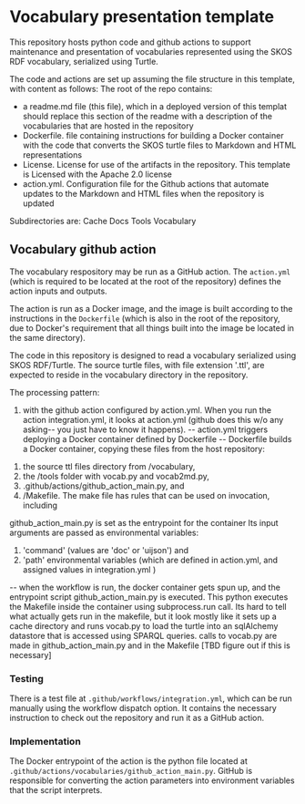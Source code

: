 #  Vocabulary presentation template

This repository hosts python code and github actions to support maintenance and presentation of vocabularies represented using the SKOS RDF vocabulary, serialized using Turtle. 

The code and actions are set up assuming the file structure in this template, with content as follows:
The root of the repo contains:
- a readme.md file (this file), which in a deployed version of this templat should replace this section of the readme with a description of the vocabularies that are hosted in the repository
- Dockerfile. file containing instructions for building a Docker container with the code that converts the SKOS turtle files to Markdown and HTML representations
- License. License for use of the artifacts in the repository. This template is Licensed with the Apache 2.0 license
- action.yml. Configuration file for the Github actions that automate updates to the Markdown and HTML files when the repository is updated
  
Subdirectories are:
Cache
Docs
Tools
Vocabulary

## Vocabulary github action

The vocabulary respository may be run as a GitHub action.  The `action.yml` (which is required to be located at the root of the repository) defines the action inputs and outputs.  

The action is run as a Docker image, and the image is built according to the instructions in the `Dockerfile` (which is also in the root of the repository, due to Docker's requirement that all things built into the image be located in the same directory).

The code in this repository is designed to read a vocabulary serialized using SKOS RDF/Turtle. The source turtle files, with file extension '.ttl', are expected to reside in the vocabulary directory in the repository.

The processing pattern: 
1.  with the github action configured by action.yml. When you run the action integration.yml, it looks at action.yml (github does this w/o any asking-- you just have to know it happens). 
-- action.yml triggers deploying a Docker container defined by Dockerfile 
-- Dockerfile builds a Docker container, copying these files from the host repository:
  1) the source ttl files directory from /vocabulary,  
  2) the /tools folder with vocab.py and vocab2md.py,
  3) .github/actions/github_action_main.py, and 
  4) /Makefile. The make file has rules that can be used on invocation, including 


github_action_main.py is set as the entrypoint for the container Its input arguments are passed as environmental variables:
  1) 'command' (values are 'doc' or 'uijson') and
  2) 'path' environmental variables (which are defined in action.yml, and assigned values in integration.yml )

-- when the workflow is run, the docker container gets spun up, and the entrypoint script github_action_main.py is executed.  This python executes the Makefile inside the container using subprocess.run call. Its hard to tell what actually gets run in the makefile, but it look mostly like it sets up a cache directory and runs vocab.py to load the turtle into an sqlAlchemy datastore that is accessed using SPARQL queries.   calls to vocab.py are made in github_action_main.py and in the Makefile [TBD figure out if this is necessary]



### Testing
There is a test file at `.github/workflows/integration.yml`, which can be run manually using the workflow dispatch option.  It contains the necessary instruction to check out the repository and run it as a GitHub action.

### Implementation
The Docker entrypoint of the action is the python file located at `.github/actions/vocabularies/github_action_main.py`.  GitHub is responsible for converting the action parameters into environment variables that the script interprets.
